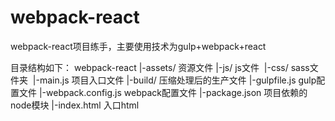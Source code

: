 # webpack-react
webpack-react项目练手，主要使用技术为gulp+webpack+react

目录结构如下：
webpack-react
|-assets/ 资源文件
  |-js/ js文件
  |-css/ sass文件夹
  |-main.js 项目入口文件
|-build/ 压缩处理后的生产文件
|-gulpfile.js gulp配置文件
|-webpack.config.js webpack配置文件
|-package.json 项目依赖的node模块
|-index.html 入口html
